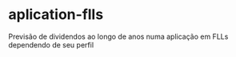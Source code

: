 # aplication-flls
Previsão de dividendos ao longo de anos numa aplicação em  FLLs dependendo de seu perfil

